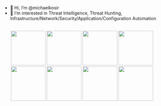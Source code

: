 - 👋 Hi, I’m @michaelkosir
- 👀 I’m interested in Threat Intelligence, Threat Hunting, Infrastructure/Network/Security/Application/Configuration Automation

<br>

<div align="center">
<a href="https://www.credly.com/users/michael-kosir"><img height=110 src="https://images.credly.com/size/680x680/images/5b075140-d286-4c8a-9be9-2b87f9e10839/Terraform-Associate-Badge.png"></a>
<a href="https://www.credly.com/users/michael-kosir"><img height=110 src="https://images.credly.com/size/680x680/images/0f58ce32-8617-4b47-a4c0-c4c2efbe35ff/Vault-CHIP.png"></a>
<a href="https://www.credly.com/users/michael-kosir"><img height=110 src="https://images.credly.com/size/680x680/images/75f7f0f5-4d85-4902-a68a-643ec1a00ad3/Vault-Associate-Badge.png"></a>
<a href="https://www.credly.com/users/michael-kosir"><img height=110 src="https://images.credly.com/size/680x680/images/7c6011a3-d6df-47b9-a4d6-7ab88d465296/Consul_Associate_Web__3_.png"></a>
</div>

<div align="center">
<a href="https://www.credly.com/users/michael-kosir"><img height=110 src="https://images.credly.com/size/680x680/images/68468004-5a85-4f3b-bc58-590773979486/AWS-CloudPractitioner-2020.png"></a>
<a href="https://www.credly.com/users/michael-kosir"><img height=110 src="https://images.credly.com/size/680x680/images/05e9f377-8b2a-40bb-9c1e-bb51695e9f91/giac_advisory_board-badge.png"></a>
<a href="https://www.credly.com/users/michael-kosir"><img height=110 src="https://images.credly.com/size/680x680/images/897a2ab6-a662-47fd-a4b0-5391a0c4c477/Template_GSEC.png"></a>
<a href="https://www.credly.com/users/michael-kosir"><img height=110 src="https://images.credly.com/size/680x680/images/6ab1b3f6-1718-42bc-bf37-7592626d7a0d/20-14376-SPLK-Certification-Badge-Youracclaim.com-101_Splunk-Phantom-Certified-Admin.png">
</a>
</div>
